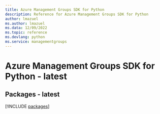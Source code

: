 ```yaml
---
title: Azure Management Groups SDK for Python
description: Reference for Azure Management Groups SDK for Python
author: lmazuel
ms.author: lmazuel
ms.data: 12/09/2022
ms.topic: reference
ms.devlang: python
ms.service: managementgroups
---
```

# Azure Management Groups SDK for Python - latest
## Packages - latest
[!INCLUDE [packages](management-groups-index.md)]